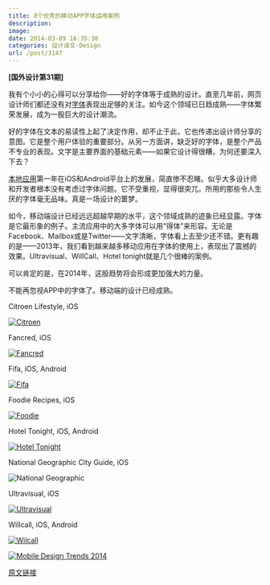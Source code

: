 ```yaml
---
title: 8个优秀的移动APP字体运用案例
description: 
image: 
date: 2014-03-09 16:35:38
categories: 设计译文-Design
url: /post/3147
---
```


**[国外设计第31期]**

我有个小小的心得可以分享给你——好的字体等于成熟的设计。直至几年前，网页设计师们都还没有对[字体](http://designmodo.com/typography-basics/)表现出足够的关注。如今这个领域已日趋成熟——字体繁荣发展，成为一股巨大的设计潮流。

好的字体在文本的易读性上起了决定作用，却不止于此，它也传递出设计师分享的意图。它是整个用户体验的重要部分。从另一方面讲，缺乏好的字体，是整个产品不专业的表现。文字是主要界面的基础元素——如果它设计得很糟，为何还要深入下去？

[本地应用](http://designmodo.com/responsive-design-vs-mobile-website-vs-app/)第一年在iOS和Android平台上的发展，简直惨不忍睹。似乎大多设计师和开发者根本没有考虑过字体问题。它不受重视，显得很突兀。所用的那些令人生厌的字体毫无品味。真是一场设计的噩梦。

如今，移动端设计已经远远超越早期的水平，这个领域成熟的迹象已经显露。字体是它最形象的例子。主流应用中的大多字体可以用“得体”来形容。无论是Facebook、Mailbox或是Twitter——文字清晰，字体看上去至少还不错。更有趣的是——2013年，我们看到越来越多移动应用在字体的使用上，表现出了震撼的效果。Ultravisual、WillCall、Hotel tonight就是几个很棒的案例。

可以肯定的是，在2014年，这股趋势将会形成更加强大的力量。

不能再忽视APP中的字体了。移动端的设计已经成熟。

Citroen Lifestyle, iOS

[![Citroen](http://designmodo.com/wp-content/uploads/2014/02/1-Citroen.jpg)](http://www.citroen.com.br/lifestyle/)

Fancred, iOS

[![Fancred](http://designmodo.com/wp-content/uploads/2014/02/2-Fancred.jpg)](http://fancred.com/)

Fifa, iOS, Android

[![Fifa](http://designmodo.com/wp-content/uploads/2014/02/3-Fifa.jpg)](http://www.fifa.com/mobile/)

Foodie Recipes, iOS

[![Foodie](http://designmodo.com/wp-content/uploads/2014/02/4-Foodie.jpg)](http://www.foodie.com/)

Hotel Tonight, iOS, Android

[![Hotel Tonight](http://designmodo.com/wp-content/uploads/2014/02/5-Hotel-Tonight.jpg)](http://www.hoteltonight.com/)

National Geographic City Guide, iOS

![National Geographic](http://designmodo.com/wp-content/uploads/2014/02/6-National-Geographic.jpg)

Ultravisual, iOS

[![Ultravisual](http://designmodo.com/wp-content/uploads/2014/02/7-Ultravisual.jpg)](http://www.ultravisual.com/)

Willcall, iOS, Android

[![Wilcall](http://designmodo.com/wp-content/uploads/2014/02/8-Wilcall.jpg)](https://www.getwillcall.com/)

[![Mobile Design Trends 2014](http://designmodo.com/wp-content/uploads/2014/02/footer.jpg)](http://mobiledesigntrends.com/2014.html)

[原文链接](http://designmodo.com/typography-mobile-apps/)